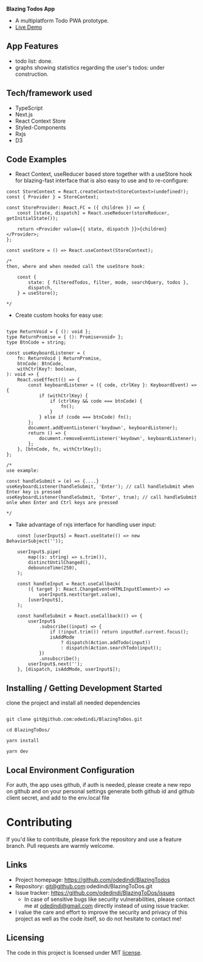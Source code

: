 **Blazing Todos App**

- A multiplatform Todo PWA prototype.
- [Live Demo](https://odedindi-todos.vercel.app/)

## App Features

- todo list: done.
- graphs showing statistics regarding the user's todos: under construction.

## Tech/framework used

- TypeScript
- Next.js
- React Context Store
- Styled-Components
- Rxjs
- D3

## Code Examples

- React Context, useReducer based store together with a useStore hook for blazing-fast interface that is also easy to use and to re-configure:

```shell
const StoreContext = React.createContext<StoreContext>(undefined!);
const { Provider } = StoreContext;

const StoreProvider: React.FC = ({ children }) => {
	const [state, dispatch] = React.useReducer(storeReducer, getInitialState());

	return <Provider value={{ state, dispatch }}>{children}</Provider>;
};

const useStore = () => React.useContext(StoreContext);

/*
then, where and when needed call the useStore hook:

	const {
		state: { filteredTodos, filter, mode, searchQuery, todos },
		dispatch,
	} = useStore();

*/
```

- Create custom hooks for easy use:

```shell

type ReturnVoid = { (): void };
type ReturnPromise = { (): Promise<void> };
type BtnCode = string;

const useKeyboardListener = (
	fn: ReturnVoid | ReturnPromise,
	btnCode: BtnCode,
	withCtrlKey?: boolean,
): void => {
	React.useEffect(() => {
		const keyboardListener = ({ code, ctrlKey }: KeyboardEvent) => {
			if (withCtrlKey) {
				if (ctrlKey && code === btnCode) {
					fn();
				}
			} else if (code === btnCode) fn();
		};
		document.addEventListener('keydown', keyboardListener);
		return () => {
			document.removeEventListener('keydown', keyboardListener);
		};
	}, [btnCode, fn, withCtrlKey]);
};

/*
use example:

const handleSubmit = (e) => {....}
useKeyboardListener(handleSubmit, 'Enter'); // call handleSubmit when Enter key is pressed
useKeyboardListener(handleSubmit, 'Enter', true); // call handleSubmit onle when Enter and Ctrl keys are pressed

*/
```

- Take advantage of rxjs interface for handling user input:

```shell
	const [userInput$] = React.useState(() => new BehaviorSubject(''));

	userInput$.pipe(
		map((s: string) => s.trim()),
		distinctUntilChanged(),
		debounceTime(250),
	);

	const handleInput = React.useCallback(
		({ target }: React.ChangeEvent<HTMLInputElement>) =>
			userInput$.next(target.value),
		[userInput$],
	);

	const handleSubmit = React.useCallback(() => {
		userInput$
			.subscribe((input) => {
				if (!input.trim()) return inputRef.current.focus();
				isAddMode
					? dispatch(Action.addTodo(input))
					: dispatch(Action.searchTodo(input));
			})
			.unsubscribe();
		userInput$.next('');
	}, [dispatch, isAddMode, userInput$]);

```

## Installing / Getting Development Started

clone the project and install all needed dependencies

```shell

git clone git@github.com:odedindi/BlazingToDos.git

cd BlazingToDos/

yarn install

yarn dev

```

## Local Environment Configuration

For auth, the app uses github, if auth is needed, please create a new repo on github and on your personal settings generate both github id and github client secret, and add to the env.local file

# Contributing

If you'd like to contribute, please fork the repository and use a feature
branch.
Pull requests are warmly welcome.

## Links

- Project homepage: https://github.com/odedindi/BlazingTodos
- Repository: git@github.com:odedindi/BlazingToDos.git
- Issue tracker: https://github.com/odedindi/BlazingToDos/issues
  - In case of sensitive bugs like security vulnerabilities, please contact me at
    odedindi@gmail.com directly instead of using issue tracker.
- I value the care and effort to improve the security and privacy of this project as well as the code itself, so do not hesitate to contact me!

## Licensing

The code in this project is licensed under MIT [license](https://github.com/odedindi/BlazingTodos/blob/main/LICENSE).
